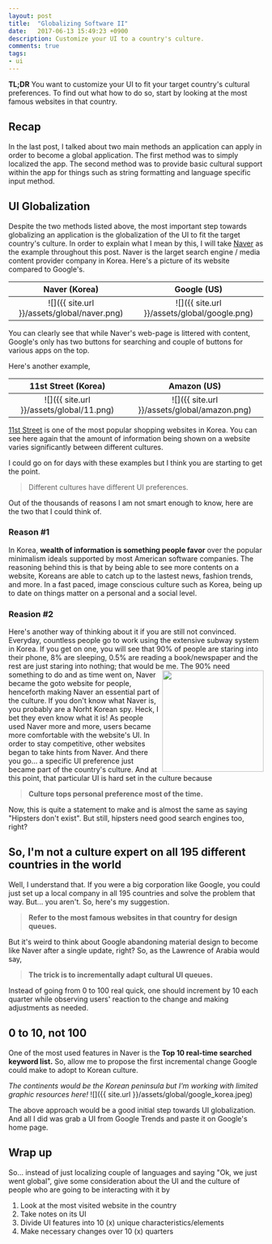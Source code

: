 ```yaml
---
layout: post
title:  "Globalizing Software II"
date:   2017-06-13 15:49:23 +0900
description: Customize your UI to a country's culture.
comments: true
tags:
- ui
---
```


**TL;DR** You want to customize your UI to fit your target country's cultural preferences. To find out what how to do so, start by looking at the most famous websites in that country.

## Recap
In the last post, I talked about two main methods an application can apply in order to become a global application. The first method was to simply localized the app. The second method was to provide basic cultural support within the app for things such as string formatting and language specific input method.

## UI Globalization
Despite the two methods listed above, the most important step towards globalizing an application is the globalization of the UI to fit the target country's culture. In order to explain what I mean by this, I will take [Naver](https://www.naver.com) as the example throughout this post. Naver is the larget search engine / media content provider company in Korea. Here's a picture of its website compared to Google's.

Naver (Korea)                        |  Google (US)
:-----------------------------------:|:--------------------------------------:
![]({{ site.url }}/assets/global/naver.png) | ![]({{ site.url }}/assets/global/google.png)

You can clearly see that while Naver's web-page is littered with content, Google's only has two buttons for searching and couple of buttons for various apps on the top.

Here's another example,

11st Street (Korea)            |  Amazon (US)
:-----------------------------------:|:--------------------------------------:
![]({{ site.url }}/assets/global/11.png)    | ![]({{ site.url }}/assets/global/amazon.png)

[11st Street](http://www.11st.co.kr/html/main.html) is one of the most popular shopping websites in Korea. You can see here again that the amount of information being shown on a website varies significantly between different cultures.

I could go on for days with these examples but I think you are starting to get the point.

> Different cultures have different UI preferences.

Out of the thousands of reasons I am not smart enough to know, here are the two that I could think of.

### Reason #1
In Korea, **wealth of information is something people favor** over the popular minimalism ideals supported by most American software companies. The reasoning behind this is that by being able to see more contents on a website, Koreans are able to catch up to the lastest news, fashion trends, and more. In a fast paced, image conscious culture such as Korea, being up to date on things matter on a personal and a social level.

### Reasion #2
Here's another way of thinking about it if you are still not convinced.
Everyday, countless people go to work using the extensive subway system in Korea. If you get on one, you will see that 90% of people are staring into their phone, 8% are sleeping, 0.5% are reading a book/newspaper and the rest are just staring into nothing; that would be me.  <img align="right" height="200" src="http://www.englishspectrum.com/wp-content/uploads/2016/11/3.jpg"> The 90% need something to do and as time went on, Naver became the goto website for people, henceforth making Naver an essential part of the culture. If you don't know what Naver is, you probably are a Norht Korean spy. Heck, I bet they even know what it is! As people used Naver more and more, users became more comfortable with the website's UI. In order to stay competitive, other websites began to take hints from Naver. And there you go... a specific UI preference just became part of the country's culture. And at this point, that particular UI is hard set in the culture because

> **Culture tops personal preference most of the time.**

Now, this is quite a statement to make and is almost the same as saying "Hipsters don't exist". But still, hipsters need good search engines too, right?

## So, I'm not a culture expert on all 195 different countries in the world

Well, I understand that. If you were a big corporation like Google, you could just set up a local company in all 195 countries and solve the problem that way. But... you aren't. So, here's my suggestion.

> **Refer to the most famous websites in that country for design queues.**

But it's weird to think about Google abandoning material design to become like Naver after a single update, right? So, as the Lawrence of Arabia would say,

> **The trick is to incrementally adapt cultural UI queues.**

Instead of going from 0 to 100 real quick, one should increment by 10 each quarter while observing users' reaction to the change and making adjustments as needed.

## 0 to 10, not 100
One of the most used features in Naver is the **Top 10 real-time searched keyword list.** So, allow me to propose the first incremental change Google could make to adopt to Korean culture.

*The continents would be the Korean peninsula but I'm working with limited graphic resources here!*
![]({{ site.url }}/assets/global/google_korea.jpeg)

The above approach would be a good initial step towards UI globalization. And all I did was grab a UI from Google Trends and paste it on Google's home page.

## Wrap up
So... instead of just localizing couple of languages and saying "Ok, we just went global", give some consideration about the UI and the culture of people who are going to be interacting with it by

1. Look at the most visited website in the country
2. Take notes on its UI
3. Divide UI features into 10 (x) unique characteristics/elements
4. Make necessary changes over 10 (x) quarters
